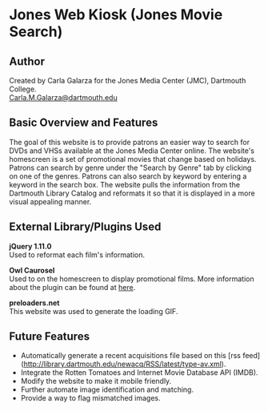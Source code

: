 Jones Web Kiosk (Jones Movie Search)
=====================================

Author
------
Created by Carla Galarza for the Jones Media Center (JMC), Dartmouth College.  
Carla.M.Galarza@dartmouth.edu

Basic Overview and Features
---------------------------
The goal of this website is to provide patrons an easier way to search for DVDs and VHSs available at the Jones Media Center online. The website's homescreen is a set of promotional movies that change based on holidays. Patrons can search by genre under the "Search by Genre" tab by clicking on one of the genres. Patrons can also search by keyword by entering a keyword in the search box. The website pulls the information from the Dartmouth Library Catalog and reformats it so that it is displayed in a more visual appealing manner. 


External Library/Plugins Used
-----------------------------
**jQuery 1.11.0**  
Used to reformat each film's information. 

**Owl Caurosel**  
Used to on the homescreen to display promotional films. More information about the plugin can be found at [here](http://www.owlgraphic.com/owlcarousel/).

**preloaders.net**  
This website was used to generate the loading GIF.

Future Features
---------------
* Automatically generate a recent acquisitions file based on this [rss feed] (http://library.dartmouth.edu/newacq/RSS/latest/type-av.xml).
* Integrate the Rotten Tomatoes and Internet Movie Database API (IMDB).
* Modify the website to make it mobile friendly.
* Further automate image identification and matching.
* Provide a way to flag mismatched images.

